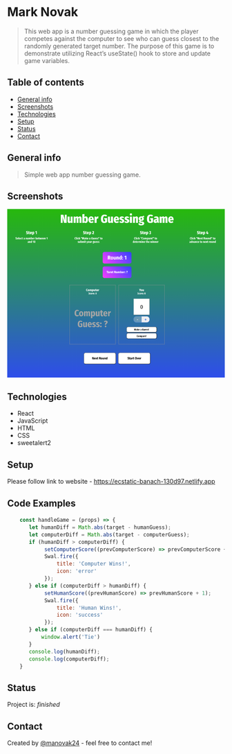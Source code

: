 # Mark Novak
> This web app is a number guessing game in which the player competes against the computer to see who can guess closest to the randomly generated target number. The purpose of this game is to demonstrate utilizing React’s useState() hook to store and update game variables.

## Table of contents
* [General info](#general-info)
* [Screenshots](#screenshots)
* [Technologies](#technologies)
* [Setup](#setup)
* [Status](#status)
* [Contact](#contact)

## General info
> Simple web app number guessing game.

## Screenshots
![Example screenshot](./screen-shot.png)

## Technologies
* React
* JavaScript
* HTML
* CSS
* sweetalert2


## Setup
Please follow link to website - https://ecstatic-banach-130d97.netlify.app

## Code Examples
```js
    const handleGame = (props) => {
       let humanDiff = Math.abs(target - humanGuess);
       let computerDiff = Math.abs(target - computerGuess);
       if (humanDiff > computerDiff) {
            setComputerScore((prevComputerScore) => prevComputerScore + 1);
            Swal.fire({
                title: 'Computer Wins!',
                icon: 'error'
            });
       } else if (computerDiff > humanDiff) {
            setHumanScore((prevHumanScore) => prevHumanScore + 1);
            Swal.fire({
                title: 'Human Wins!',
                icon: 'success'
            });
       } else if (computerDiff === humanDiff) {
           window.alert('Tie')
       }
       console.log(humanDiff);
       console.log(computerDiff);
    }
 ```   


## Status
Project is: _finished_

## Contact
Created by [@manovak24](https://github.com/manovak24) - feel free to contact me!
